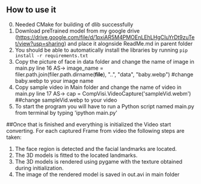 ## How to use it ##
0. Needed CMake for building of dlib successfully 
1. Download preTrained model from my google drive (https://drive.google.com/file/d/1pxiAR5M4PMOEnLEhLHgCIuYrDt9zuTet/view?usp=sharing) and place it alognside ReadMe.md in parent folder
2. You should be able to automatically install the libraries by running `pip install -r requirements.txt`
3. Copy the picture of face in data folder and change the name of image in main.py line 16 AS-> image_name = filer.path.join(filer.path.dirname(__file__), "..", "data", "baby.webp") #change baby.webp to your image name 
4. Copy sample video in Main folder and change the name of video in main.py line 17 AS-> cap = CompVisi.VideoCapture('sampleVid.webm') ##change sampleVid.webp to your video
5. To start the program you will have to run a Python script named main.py from terminal by typing 'ipython main.py'


##Once that is finished and everything is initialized the Video start converting. For each captured Frame from video the following steps are taken:

1. The face region is detected and the facial landmarks are located.
2. The 3D models is fitted to the located landmarks.
3. The 3D models is rendered using pygame with the texture obtained during initialization.
4. The image of the rendered model is saved in out.avi in main folder

